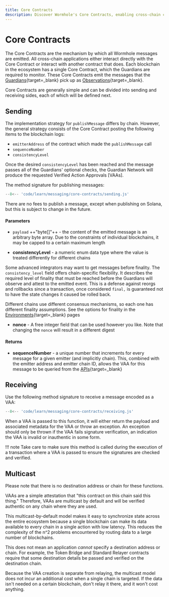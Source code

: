 ```yaml
---
title: Core Contracts
description: Discover Wormhole's Core Contracts, enabling cross-chain communication with message sending, receiving, and multicast features for efficient synchronization.
---
```


# Core Contracts

The Core Contracts are the mechanism by which all Wormhole messages are emitted. All cross-chain applications either interact directly with the Core Contract or interact with another contract that does. Each blockchain in the ecosystem has a single Core Contract, which the Guardians are required to monitor. These Core Contracts emit the messages that the [Guardians](https://github.com/learn/infrastructure/guardians/){target=_blank} pick up as [Observations](https://github.com/wormhole-foundation/wormhole-docs/pull/8/files#){target=_blank}.

Core Contracts are generally simple and can be divided into sending and receiving sides, each of which will be defined next. 

## Sending

The implementation strategy for `publishMessage` differs by chain. However, the general strategy consists of the Core Contract posting the following items to the blockchain logs:
- `emitterAddress` of the contract which made the `publishMessage` call
- `sequenceNumber`
- `consistencyLevel` 

Once the desired `consistencyLevel` has been reached and the message passes all of the Guardians' optional checks, the Guardian Network will produce the requested Verified Action Approvals [VAAs].

The method signature for publishing messages:

```js
--8<-- 'code/learn/messaging/core-contracts/sending.js'
```

There are no fees to publish a message, except when publishing on Solana, but this is subject to change in the future.

#### Parameters

- `payload` ++"byte[]"++ - the content of the emitted message is an arbitrary byte array. Due to the constraints of individual blockchains, it may be capped to a certain maximum length

- **consistencyLevel** - a numeric enum data type where the value is treated differently for different chains

Some advanced integrators may want to get messages before finality. The `consistency_level` field offers chain-specific flexibility. It describes the required level of finality that must be reached before the Guardians will observe and attest to the emitted event. This is a defense against reorgs and rollbacks since a transaction, once considered `final,` is guaranteed not to have the state changes it caused be rolled back.



Different chains use different consensus mechanisms, so each one has different finality assumptions. See the options for finality in the [Environments](#){target=\_blank} pages <!-- link to blockchain platforms -->

- **nonce** - A free integer field that can be used however you like. Note that changing the `nonce` will result in a different digest


#### Returns

- **sequenceNumber** - a unique number that increments for every message for a given emitter (and implicitly chain). This, combined with the emitter address and emitter chain ID, allows the VAA for this message to be queried from the [APIs](#){target=\_blank}


## Receiving

Use the following method signature to receive a message encoded as a VAA:

```js
--8<-- 'code/learn/messaging/core-contracts/receiving.js'
```

When a VAA is passed to this function, it will either return the payload and associated metadata for the VAA or throw an exception. An exception should only be thrown if the VAA fails signature verification, an indication the VAA is invalid or inauthentic in some form.

!!! note
    Take care to make sure this method is called during the execution of a transaction where a VAA is passed to ensure the signatures are checked and verified.

## Multicast

Please note that there is no destination address or chain for these functions.

VAAs are a simple attestation that "this contract on this chain said this thing." Therefore, VAAs are multicast by default and will be verified authentic on any chain where they are used.

This multicast-by-default model makes it easy to synchronize state across the entire ecosystem because a single blockchain can make its data available to every chain in a single action with low latency. This reduces the complexity of the n^2 problems encountered by routing data to a large number of blockchains.

This does not mean an application _cannot_ specify a destination address or chain. For example, the Token Bridge and Standard Relayer contracts require that some destination details be passed and verified on the destination chain.

Because the VAA creation is separate from relaying, the multicast model does not incur an additional cost when a single chain is targeted. If the data isn't needed on a certain blockchain, don't relay it there, and it won't cost anything.

